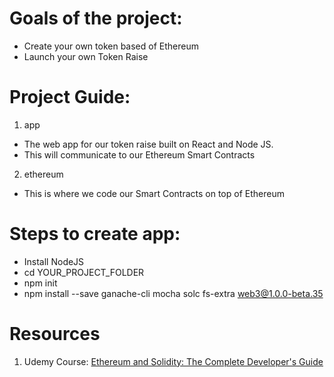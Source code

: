 # Goals of the project:

- Create your own token based of Ethereum
- Launch your own Token Raise

# Project Guide:

1. app

- The web app for our token raise built on React and Node JS.
- This will communicate to our Ethereum Smart Contracts

2. ethereum

- This is where we code our Smart Contracts on top of Ethereum

# Steps to create app:

- Install NodeJS
- cd YOUR_PROJECT_FOLDER
- npm init
- npm install --save ganache-cli mocha solc fs-extra web3@1.0.0-beta.35

# Resources

1. Udemy Course: [Ethereum and Solidity: The Complete Developer's Guide](https://www.udemy.com/course/ethereum-and-solidity-the-complete-developers-guide)
